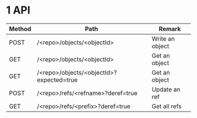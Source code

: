 ﻿# 1 API 

| Method  | Path | Remark  |
|---|---|---|
| POST  |  /\<repo\>/objects/\<objectId\> | Write an object |
| GET  |  /\<repo>/objects/\<objectId> |  Get an object  |
| GET  |  /\<repo>/objects/\<objectId>?expected=true | Get an object |
| POST | /\<repo>/refs/\<refname>?deref=true  |  Update an ref |
| GET  | /\<repo>/refs/\<prefix>?deref=true  |  Get all refs |